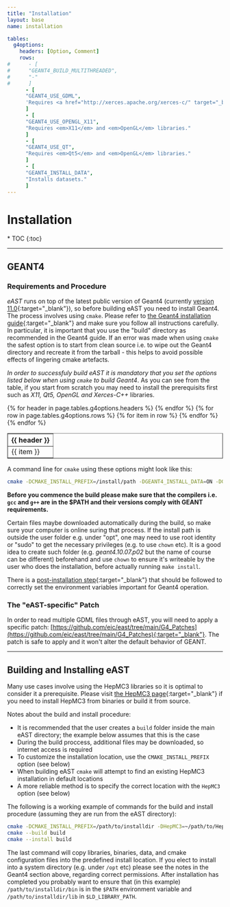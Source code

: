 ```yaml
---
title: "Installation"
layout: base
name: installation

tables:
  g4options:
    headers: [Option, Comment]
    rows:
#      - [
#      "GEANT4_BUILD_MULTITHREADED",
#      "-"
#      ]
      - [
      "GEANT4_USE_GDML",
      'Requires <a href="http://xerces.apache.org/xerces-c/" target="_blank"><em>Xerces-C++</em></a> parser.'
      ]
      - [
      "GEANT4_USE_OPENGL_X11",
      "Requires <em>X11</em> and <em>OpenGL</em> libraries."
      ]
      - [
      "GEANT4_USE_QT",
      "Requires <em>Qt5</em> and <em>OpenGL</em> libraries."
      ]
      - [
      "GEANT4_INSTALL_DATA",
      "Installs datasets."
      ]      
---        
```

<h1>Installation</h1>
* TOC
{:toc}

---

## GEANT4

### Requirements and Procedure

*eAST* runs on top of the latest public version of Geant4 (currently [version 11.0](https://geant4.web.cern.ch/support/download){:target="_blank"}), so before building eAST you need to install Geant4. The process involves using `cmake`.
Please refer to [the Geant4 installation guide](https://geant4-userdoc.web.cern.ch/UsersGuides/InstallationGuide/html/index.html){:target="_blank"} and make sure you follow all instructions carefully. In particular, it is
important that you use the "build" directory as recommended in the Geant4 guide. If an error was made when
using `cmake` the safest option is to start from clean source i.e. to wipe out the Geant4 directory and
recreate it from the tarball - this helps to avoid possible effects of lingering cmake artefacts.

*In order to successfuly build eAST it is mandatory that you set the options listed below when using `cmake` to build Geant4*. As you can see from the table, if you start from scratch you may need to install
the prerequisits first such as <em>X11, Qt5, OpenGL and Xerces-C++</em> libraries.

<table border="1" width="60%">
<tr>
{% for header in page.tables.g4options.headers %}
<th>{{ header }}</th>
{% endfor %}
</tr>
{% for row in page.tables.g4options.rows %}
<tr>
{% for item in row %}
<td>
{{ item }}
</td>
{% endfor %}
</tr>
{% endfor %}
</table>

<p/>

A command line for ```cmake``` using these options might look like this:
```bash
cmake -DCMAKE_INSTALL_PREFIX=/install/path -DGEANT4_INSTALL_DATA=ON -DGEANT4_USE_OPENGL_X11=ON -DGEANT4_USE_GDML=ON -DGEANT4_USE_QT=ON /path/to/geant/directory
```
**Before you commence the build please make sure that the compilers i.e. `gcc` and `g++` are in the $PATH
and their versions comply with GEANT requirements.**

Certain files maybe downloaded automatically during the build, so make sure your computer is online
suring that process.
If the install path is outside the user folder e.g. under "opt", one may need to use root identity or "sudo" to get the necessary privileges (e.g. to use `chown` etc).
It is a good idea to create such folder (e.g. *geant4.10.07.p02* but the name of course can be different) beforehand and use `chown` to ensure
it's writeable by the user who does the installation, before actually running `make install`.

There is a [post-installation step](https://geant4-userdoc.web.cern.ch/UsersGuides/InstallationGuide/html/postinstall.html){:target="_blank"} that should be followed to correctly set the environment variables
important for Geant4 operation.

### The "eAST-specific" Patch

In order to read multiple GDML files through eAST, you will need to apply a specific patch: [https://github.com/eic/east/tree/main/G4_Patches](https://github.com/eic/east/tree/main/G4_Patches){:target="_blank"}.
The patch is safe to apply and it won't alter the default behavior of GEANT.

---

## Building and Installing eAST

Many use cases involve using the HepMC3 libraries so it is optimal
to consider it a prerequisite. Please visit
[the HepMC3 page](https://gitlab.cern.ch/hepmc/HepMC3/-/tree/master/){:target="_blank"}
if you need to install HepMC3 from binaries or build it from source.


Notes about the build and install procedure:
* It is recommended that the user creates a `build` folder inside the main eAST directory; the example below assumes that this is the case
* During the build proccess, additional files may be downloaded, so internet access is required
* To customize the installation location, use the `CMAKE_INSTALL_PREFIX` option (see below)
* When building eAST `cmake` will attempt to find an existing HepMC3 installation in default locations
* A more reliable method is to specify the correct location with the `HepMC3` option (see below)

The following is a working example of commands for the build and install
procedure (assuming they are run from the eAST directory):

```bash
cmake -DCMAKE_INSTALL_PREFIX=/path/to/installdir -DHepMC3=~/path/to/HepMC3dir/ -S . -B build
cmake --build build
cmake --install build
```

The last command will copy libraries, binaries, data, and cmake configuration files into the
predefined install location.
If you elect to install into a system directory (e.g. under `/opt` etc) please see the notes
in the Geant4 section above, regarding correct permissions.
After installation has completed you probably want to ensure that (in this example) `/path/to/installdir/bin`
is in the `$PATH` environment variable and `/path/to/installdir/lib` in `$LD_LIBRARY_PATH`.

